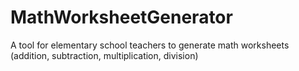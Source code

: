 # MathWorksheetGenerator
A tool for elementary school teachers to generate math worksheets (addition, subtraction, multiplication, division)
